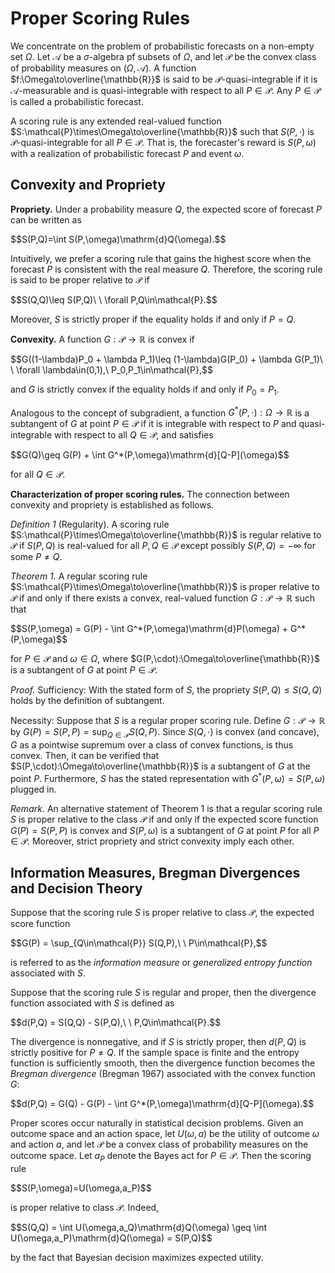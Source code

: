 # Proper Scoring Rules

We concentrate on the problem of probabilistic forecasts on a non-empty set $\Omega.$ Let $\mathcal{A}$ be a $\sigma$-algebra pf subsets of $\Omega,$ and let $\mathcal{P}$ be the convex class of probability measures on $(\Omega,\mathcal{A}).$ A function $f:\Omega\to\overline{\mathbb{R}}$ is said to be $\mathcal{P}$-quasi-integrable if it is $\mathcal{A}$-measurable and is quasi-integrable with respect to all $P\in\mathcal{P}.$ Any $P\in\mathcal{P}$ is called a probabilistic forecast.

A scoring rule is any extended real-valued function $S:\mathcal{P}\times\Omega\to\overline{\mathbb{R}}$ such that $S(P,\cdot)$ is $\mathcal{P}$-quasi-integrable for all $P\in\mathcal{P}.$ That is, the forecaster's reward is $S(P,\omega)$ with a realization of probabilistic forecast $P$ and event $\omega.$

## Convexity and Propriety
**Propriety.** Under a probability measure $Q,$ the expected score of forecast $P$ can be written as
<p>$$S(P,Q)=\int S(P,\omega)\mathrm{d}Q(\omega).$$</p>

Intuitively, we prefer a scoring rule that gains the highest score when the forecast $P$ is consistent with the real measure $Q.$ Therefore, the scoring rule is said to be proper relative to $\mathcal{P}$ if
<p>$$S(Q,Q)\leq S(P,Q)\ \ \forall P,Q\in\mathcal{P}.$$</p>

Moreover, $S$ is strictly proper if the equality holds if and only if $P=Q.$

**Convexity.** A function $G:\mathcal{P}\to\mathbb{R}$ is convex if
<p>$$G((1-\lambda)P_0 + \lambda P_1)\leq (1-\lambda)G(P_0) + \lambda G(P_1)\ \ \forall \lambda\in(0,1),\ P_0,P_1\in\mathcal{P},$$</p>

and $G$ is strictly convex if the equality holds if and only if $P_ 0=P_ 1.$

Analogous to the concept of subgradient, a function $G^*(P,\cdot):\Omega\to\mathbb{R}$ is a subtangent of $G$ at point $P\in\mathcal{P}$ if it is integrable with respect to $P$ and quasi-integrable with respect to all $Q\in\mathcal{P},$ and satisfies
<p>$$G(Q)\geq G(P) + \int G^*(P,\omega)\mathrm{d}[Q-P](\omega)$$</p>

for all $Q\in\mathcal{P}.$

**Characterization of proper scoring rules.** The connection between convexity and propriety is established as follows.

*Definition 1* (Regularity). A scoring rule $S:\mathcal{P}\times\Omega\to\overline{\mathbb{R}}$ is regular relative to $\mathcal{P}$ if $S(P,Q)$ is real-valued for all $P,Q\in\mathcal{P}$ except possibly $S(P,Q)=-\infty$ for some $P\neq Q.$

*Theorem 1.* A regular scoring rule $S:\mathcal{P}\times\Omega\to\overline{\mathbb{R}}$ is proper relative to $\mathcal{P}$ if and only if there exists a convex, real-valued function $G:\mathcal{P}\to\mathbb{R}$ such that
<p>$$S(P,\omega) = G(P) - \int G^*(P,\omega)\mathrm{d}P(\omega) + G^*(P,\omega)$$</p>

for $P\in\mathcal{P}$ and $\omega\in\Omega,$ where $G(P,\cdot):\Omega\to\overline{\mathbb{R}}$ is a subtangent of $G$ at point $P\in\mathcal{P}.$

*Proof.* Sufficiency: With the stated form of $S,$ the propriety $S(P,Q)\leq S(Q,Q)$ holds by the definition of subtangent.

Necessity: Suppose that $S$ is a regular proper scoring rule. Define $G:\mathcal{P}\to\mathbb{R}$ by $G(P) = S(P,P) = \sup_ {Q\in\mathcal{P}} S(Q,P).$ Since $S(Q,\cdot)$ is convex (and concave), $G$ as a pointwise supremum over a class of convex functions, is thus convex. Then, it can be verified that $S(P,\cdot):\Omega\to\overline{\mathbb{R}}$ is a subtangent of $G$ at the point $P.$ Furthermore, $S$ has the stated representation with $G^*(P,\omega) = S(P,\omega)$ plugged in.

*Remark.* An alternative statement of Theorem 1 is that a regular scoring rule $S$ is proper relative to the class $\mathcal{P}$ if and only if the expected score function $G(P) = S(P,P)$ is convex and $S(P,\omega)$ is a subtangent of $G$ at point $P$ for all $P\in\mathcal{P}.$ Moreover, strict propriety and strict convexity imply each other.

## Information Measures, Bregman Divergences and Decision Theory
Suppose that the scoring rule $S$ is proper relative to class $\mathcal{P},$ the expected score function
<p>$$G(P) = \sup_{Q\in\mathcal{P}} S(Q,P),\ \ P\in\mathcal{P},$$</p>

is referred to as the *information measure* or *generalized entropy function* associated with $S.$ 

Suppose that the scoring rule $S$ is regular and proper, then the divergence function associated with $S$ is defined as
<p>$$d(P,Q) = S(Q,Q) - S(P,Q),\ \ P,Q\in\mathcal{P}.$$</p>

The divergence is nonnegative, and if $S$ is strictly proper, then $d(P,Q)$ is strictly positive for $P\neq Q.$ If the sample space is finite and the entropy function is sufficiently smooth, then the divergence function becomes the *Bregman divergence* (Bregman 1967) associated with the convex function $G:$
<p>$$d(P,Q) = G(Q) - G(P) - \int G^*(P,\omega)\mathrm{d}[Q-P](\omega).$$</p>

Proper scores occur naturally in statistical decision problems. Given an outcome space and an action space, let $U(\omega,a)$ be the utility of outcome $\omega$ and action $a,$ and let $\mathcal{P}$ be a convex class of probability measures on the outcome space. Let $a_P$ denote the Bayes act for $P\in\mathcal{P}.$ Then the scoring rule
<p>$$S(P,\omega)=U(\omega,a_P)$$</p>

is proper relative to class $\mathcal{P}.$ Indeed, 
<p>$$S(Q,Q) = \int U(\omega,a_Q)\mathrm{d}Q(\omega) \geq \int U(\omega,a_P)\mathrm{d}Q(\omega) = S(P,Q)$$</p>

by the fact that Bayesian decision maximizes expected utility.
